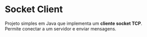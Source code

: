 # Socket Client

Projeto simples em Java que implementa um **cliente socket TCP**.  
Permite conectar a um servidor e enviar mensagens.
